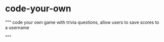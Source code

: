 # code-your-own
"""
code your own game with trivia questions, allow users to save scores to a username

"""

